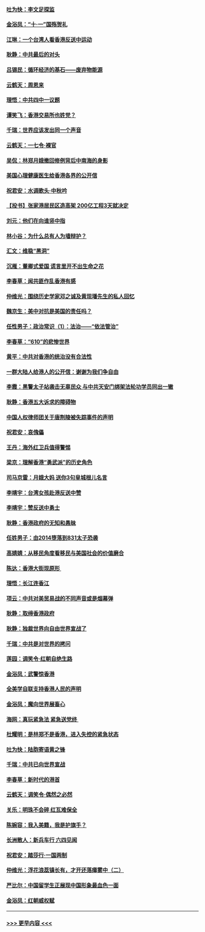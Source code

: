 #### [吐为快：李文足探监](../pages/nsc993/n11509622.md?t=09110133) 
#### [金浴凤：“十‧一”国殇贺礼](../pages/nsc993/n11509593.md?t=09110133) 
#### [江琳：一个台湾人看香港反送中运动](../pages/nsc993/n11509211.md?t=09110133) 
#### [耿静：中共最后的对头](../pages/nsc993/n11508308.md?t=09110133) 
#### [吕锡民：循环经济的基石——废弃物能源](../pages/nsc993/n11508212.md?t=09110133) 
#### [云鹤天：周恩来](../pages/nsc993/n11508055.md?t=09110133) 
#### [理悟：中共四中一议题](../pages/nsc993/n11507782.md?t=09110133) 
#### [谭笑飞：香港交易所也姓党？](../pages/nsc993/n11507753.md?t=09110133) 
#### [千瑞：世界应该发出同一个声音](../pages/nsc993/n11507290.md?t=09110133) 
#### [云鹤天：一七令‧裸官](../pages/nsc993/n11507177.md?t=09110133) 
#### [吴侃：林郑月娥撤回修例背后中南海的身影](../pages/nsc993/n11506876.md?t=09110133) 
#### [美国心理健康医生给香港各界的公开信](../pages/nsc993/n11506809.md?t=09110133) 
#### [祝君安：水调歌头‧中秋吟](../pages/nsc993/n11506758.md?t=09110133) 
#### [【投书】张家港居民区造高架 200亿工程3天就决定](../pages/nsc993/n11506682.md?t=09110133) 
#### [刘元：他们在向谁竖中指](../pages/nsc993/n11505384.md?t=09110133) 
#### [林小谷：为什么总有人为墙辩护？](../pages/nsc993/n11505226.md?t=09110133) 
#### [汇文：维稳“黑洞”](../pages/nsc993/n11504347.md?t=09110133) 
#### [沉雁：董卿式爱国 谎言里开不出生命之花](../pages/nsc993/n11503215.md?t=09110133) 
#### [李春草：闻共匪作乱香港有感](../pages/nsc993/n11503072.md?t=09110133) 
#### [仲维光：围绕历史学家邓之诚及黄现璠先生的私人回忆](../pages/nsc993/n11501330.md?t=09110133) 
#### [魏京生：美中对抗是美国的责任吗？](../pages/nsc993/n11500723.md?t=09110133) 
#### [任性男子：政治常识（1）：法治——“依法管治”](../pages/nsc993/n11500791.md?t=09110133) 
#### [李春草：“610”的悲惨世界](../pages/nsc993/n11501141.md?t=09110133) 
#### [黄平：中共对香港的统治没有合法性](../pages/nsc993/n11499473.md?t=09110133) 
#### [一群大陆人给港人的公开信：谢谢为我们争自由](../pages/nsc993/n11500402.md?t=09110133) 
#### [李霞：黑警太子站袭击无辜民众 与中共天安门绑架法轮功学员同出一辙](../pages/nsc993/n11499805.md?t=09110133) 
#### [耿静：香港五大诉求的障碍物](../pages/nsc993/n11497578.md?t=09110133) 
#### [中国人权律师团关于唐荆陵被失踪事件的声明](../pages/nsc993/n11500014.md?t=09110133) 
#### [祝君安：哀傀儡](../pages/nsc993/n11499776.md?t=09110133) 
#### [王丹：海外红卫兵值得警惕](../pages/nsc993/n11498138.md?t=09110133) 
#### [梁京：理解香港“勇武派”的历史角色](../pages/nsc993/n11498006.md?t=09110133) 
#### [司马京雷：月娥大妈  送你3句皇城根儿名言](../pages/nsc993/n11497885.md?t=09110133) 
#### [李靖宇：台湾女孩赴港反送中赞](../pages/nsc993/n11497721.md?t=09110133) 
#### [李靖宇：赞反送中勇士](../pages/nsc993/n11497452.md?t=09110133) 
#### [耿静：香港政府的无知和愚昧](../pages/nsc993/n11494238.md?t=09110133) 
#### [任姓男子：由2014堕落到831太子恐袭](../pages/nsc993/n11496683.md?t=09110133) 
#### [高婧婧：从移民角度看移民与美国社会的价值磨合](../pages/nsc993/n11495757.md?t=09110133) 
#### [陈达：香港大街现原形 ](../pages/nsc993/n11495441.md?t=09110133) 
#### [理悟：长江连香江](../pages/nsc993/n11495377.md?t=09110133) 
#### [项云：中共对美贸易战的不同声音或是烟幕弹](../pages/nsc993/n11494929.md?t=09110133) 
#### [耿静：取缔香港政府](../pages/nsc993/n11494218.md?t=09110133) 
#### [耿静：独裁世界向自由世界宣战了](../pages/nsc993/n11494190.md?t=09110133) 
#### [千瑞：中共是对世界的拷问](../pages/nsc993/n11493021.md?t=09110133) 
#### [莲园：调笑令‧红朝自绝生路](../pages/nsc993/n11493011.md?t=09110133) 
#### [金浴凤：武警惊香港](../pages/nsc993/n11492994.md?t=09110133) 
#### [全美学自联支持香港人民的声明](../pages/nsc993/n11492630.md?t=09110133) 
#### [金浴凤：魔向世界展畜心](../pages/nsc993/n11492599.md?t=09110133) 
#### [海网：真玩紧急法 紧急送党终 ](../pages/nsc993/n11492535.md?t=09110133) 
#### [杜耀明：是林郑不是香港，进入失控的紧急状态](../pages/nsc993/n11491420.md?t=09110133) 
#### [吐为快：陆胞寄语黄之锋](../pages/nsc993/n11491117.md?t=09110133) 
#### [千瑞：中共已向世界宣战](../pages/nsc993/n11490123.md?t=09110133) 
#### [李春草：新时代的港首](../pages/nsc993/n11489864.md?t=09110133) 
#### [云鹤天：调笑令·偶然之必然](../pages/nsc993/n11489701.md?t=09110133) 
#### [关乐：明珠不会碎 红瓦难保全](../pages/nsc993/n11489647.md?t=09110133) 
#### [陈婉容：我入美籍，我是护旗手？](../pages/nsc993/n11487908.md?t=09110133) 
#### [长洲散人：新兵车行 六四见闻](../pages/nsc993/n11487729.md?t=09110133) 
#### [祝君安：踏莎行‧一国两制](../pages/nsc993/n11487699.md?t=09110133) 
#### [仲维光：浮花浪蕊镇长有，才开还落瘴雾中（二）](../pages/nsc993/n11483286.md?t=09110133) 
#### [严比尔：中国留学生正展现中国形象最血色一面](../pages/nsc993/n11485145.md?t=09110133) 
#### [金浴凤：红朝威权赋](../pages/nsc993/n11485191.md?t=09110133) 

----
#### [ >>> 更早内容 <<< ](../indexes/nsc993-earlier.md)
